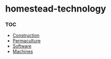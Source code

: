 # homestead-technology

### TOC
- [Construction](construction.md)
- [Permaculture](permaculture.md)
- [Software](software.md)
- [Machines](machines.md)

